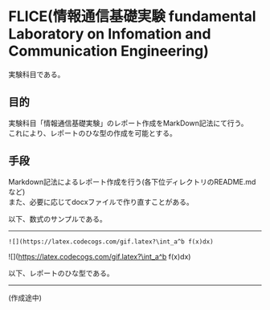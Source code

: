 ﻿# FLICE(情報通信基礎実験 fundamental Laboratory on Infomation and Communication Engineering)
実験科目である。
## 目的
実験科目「情報通信基礎実験」のレポート作成をMarkDown記法にて行う。  
これにより、レポートのひな型の作成を可能とする。  
## 手段
Markdown記法によるレポート作成を行う(各下位ディレクトリのREADME.mdなど)  
また、必要に応じてdocxファイルで作り直すことがある。  

以下、数式のサンプルである。  
____

`![](https://latex.codecogs.com/gif.latex?\int_a^b f(x)dx)` 
 
![](https://latex.codecogs.com/gif.latex?\int_a^b f(x)dx)
  
以下、レポートのひな型である。
____
(作成途中)
